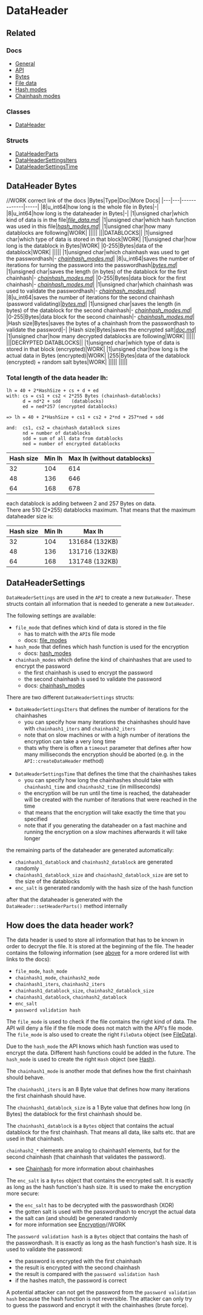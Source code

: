# DataHeader
## Related
### Docs
- [General](/docs/doc.md)
- [API](/docs/api.md)
- [Bytes](/docs/bytes.md)
- [File data](/docs/file_data.md)
- [Hash modes](/docs/hash_modes.md)
- [Chainhash modes](/docs/chainhash_modes.md)
### Classes
- [DataHeader](/include/dataheader.h)
### Structs
- [DataHeaderParts](/include/dataheader.h)
- [DataHeaderSettingsIters](/include/dataheader.h)
- [DataHeaderSettingsTime](/include/dataheader.h)
## DataHeader Bytes
//WORK correct link of the docs
|Bytes|Type|Doc|More Docs|
|---|---|-------------|-----|
|8|u_int64|how long is the whole file in Bytes|-|
|8|u_int64|how long is the dataheader in Bytes|-|
|1|unsigned char|which kind of data is in the file|[*file_data.md*](file_data.md)|
|1|unsigned char|which hash function was used in this file|[*hash_modes.md*](hash_modes.md)|
|1|unsigned char|how many datablocks are following|WORK|
|||||
|||DATABLOCKS||
|1|unsigned char|which type of data is stored in that block|WORK|
|1|unsigned char|how long is the datablock in Bytes|WORK|
|0-255|Bytes|data of the datablock|WORK|
|||||
|1|unsigned char|which chainhash was used to get the passwordhash|- [*chainhash_modes.md*](chainhash_modes.md)|
|8|u_int64|saves the number of iterations for turning the password into the passwordhash|[*bytes.md*](bytes.md)|
|1|unsigned char|saves the length (in bytes) of the datablock for the first chainhash|- [*chainhash_modes.md*](chainhash_modes.md)|
|0-255|Bytes|data block for the first chainhash|- [*chainhash_modes.md*](chainhash_modes.md)|
|1|unsigned char|which chainhash was used to validate the passwordhash|- [*chainhash_modes.md*](chainhash_modes.md)|
|8|u_int64|saves the number of iterations for the second chainhash (password validating)|[*bytes.md*](bytes.md)|
|1|unsigned char|saves the length (in bytes) of the datablock for the second chainhash|- [*chainhash_modes.md*](chainhash_modes.md)|
|0-255|Bytes|data block for the second chainhash|- [*chainhash_modes.md*](chainhash_modes.md)|
|Hash size|Bytes|saves the bytes of a chainhash from the passwordhash to validate the password|-|
|Hash size|Bytes|saves the encrypted salt|[*doc.md*](doc.md)|
|1|unsigned char|how many decrypted datablocks are following|WORK|
|||||
|||DECRYPTED DATABLOCKS||
|1|unsigned char|which type of data is stored in that block (encrypted)|WORK|
|1|unsigned char|how long is the actual data in Bytes (encrypted)|WORK|
|255|Bytes|data of the datablock (encrypted) + random salt bytes|WORK|
|||||
|||||

### Total length of the data header lh:
    lh = 40 + 2*HashSize + cs + d + ed
    with: cs = cs1 + cs2 < 2*255 Bytes (chainhash-datablocks)
          d = nd*2 + sdd    (datablocks)
          ed = ned*257 (encrypted datablocks)

    => lh = 40 + 2*HashSize + cs1 + cs2 + 2*nd + 257*ned + sdd

    and:  cs1, cs2 = chainhash datablock sizes
          nd = number of datablocks
          sdd = sum of all data from datablocks
          ned = number of encrypted datablocks


|Hash size|Min lh|Max lh (without datablocks)|
|---|---|---|
|32|104|614|
|48|136|646|
|64|168|678|

each datablock is adding between 2 and 257 Bytes on data.<br>
There are 510 (2*255) datablocks maximum.
That means that the maximum dataheader size is:

|Hash size|Min lh|Max lh|
|---|---|---|
|32|104|131684 (132KB)|
|48|136|131716 (132KB)|
|64|168|131748 (132KB)|

## DataHeaderSettings
`DataHeaderSettings` are used in the `API` to create a new `DataHeader`. These structs contain all information that is needed to generate a new `DataHeader`.

The following settings are available:
- `file_mode` that defines which kind of data is stored in the file
    - has to match with the `API`s file mode
    - docs: [file_modes](file_data.md)
- `hash_mode` that defines which hash function is used for the encryption
    - docs: [hash_modes](hash_modes.md)
- `chainhash_modes` which define the kind of chainhashes that are used to encrypt the password
    - the first chainhash is used to encrypt the password
    - the second chainhash is used to validate the password
    - docs: [chainhash_modes](chainhash_modes.md)

There are two different `DataHeaderSettings` structs:
- `DataHeaderSettingsIters` that defines the number of iterations for the chainhashes
    - you can specify how many iterations the chainhashes should have with `chainhash1_iters` and `chainhash2_iters`
    - note that on slow machines or with a high number of iterations the encryption can take a very long time
    - thats why there is often a `timeout` parameter that defines after how many milliseconds the encryption should be aborted (e.g. in the `API::createDataHeader` method)<br><br>
- `DataHeaderSettingsTime` that defines the time that the chainhashes takes
    - you can specify how long the chainhashes should take with `chainhash1_time` and `chainhash2_time` (in milliseconds)
    - the encryption will be run until the time is reached, the dataheader will be created with the number of iterations that were reached in the time
    - that means that the encryption will take exactly the time that you specified
    - note that if you generating the dataheader on a fast machine and running the encryption on a slow machines afterwards it will take longer

the remaining parts of the dataheader are generated automatically:
- `chainhash1_datablock` and `chainhash2_datablock` are generated randomly
- `chainhash1_datablock_size` and `chainhash2_datablock_size` are set to the size of the datablocks
- `enc_salt` is generated randomly with the hash size of the hash function

after that the dataheader is generated with the `DataHeader::setHeaderParts()` method internally
## How does the data header work?
The data header is used to store all information that has to be known in order to decrypt the file. It is stored at the beginning of the file. The header contains the following information (see [above](#dataheader-bytes) for a more ordered list with links to the docs):
- `file_mode`, `hash_mode`
- `chainhash1_mode`, `chainhash2_mode`
- `chainhash1_iters`, `chainhash2_iters`
- `chainhash1_datablock_size`, `chainhash2_datablock_size`
- `chainhash1_datablock`, `chainhash2_datablock`
- `enc_salt`
- `password validation hash`

The `file_mode` is used to check if the file contains the right kind of data. The API will deny a file if the file mode does not match with the API's file mode. The `file_mode` is also used to create the right `FileData` object (see [FileData](file_data.md#why-we-need-different-modes)).

Due to the `hash_mode` the API knows which hash function was used to encrypt the data. Different hash functions could be added in the future. The `hash_mode` is used to create the right `Hash` object (see [Hash](hash_modes.md#how-does-hash-modes-work)).

The `chainhash1_mode` is another mode that defines how the first chainhash should behave.

The `chainhash1_iters` is an 8 Byte value that defines how many iterations the first chainhash should have.

The `chainhash1_datablock_size` is a 1 Byte value that defines how long (in Bytes) the datablock for the first chainhash should be.

The `chainhash1_datablock` is a `Bytes` object that contains the actual datablock for the first chainhash. That means all data, like salts etc. that are used in that chainhash.

`chainhash2_*` elements are analog to chainhash1 elements, but for the second chainhash (that chainhash that validates the password).
- see [Chainhash](chainhash_modes.md#how-does-chainhash-modes-work) for more information about chainhashes

The `enc_salt` is a `Bytes` object that contains the encrypted salt. It is exactly as long as the hash function's hash size. It is used to make the encryption more secure:
- the `enc_salt` has to be decrypted with the passwordhash (XOR)
- the gotten salt is used with the passwordhash to encrypt the actual data
- the salt can (and should) be generated randomly
- for more information see [Encryption](doc.md)//WORK

The `password validation hash` is a `Bytes` object that contains the hash of the passwordhash. It is exactly as long as the hash function's hash size. It is used to validate the password:
- the password is encrypted with the first chainhash
- the result is encrypted with the second chainhash
- the result is compared with the `password validation hash`
- if the hashes match, the password is correct

A potential attacker can not get the password from the `password validation hash` because the hash function is not reversible. The attacker can only try to guess the password and encrypt it with the chainhashes (brute force).